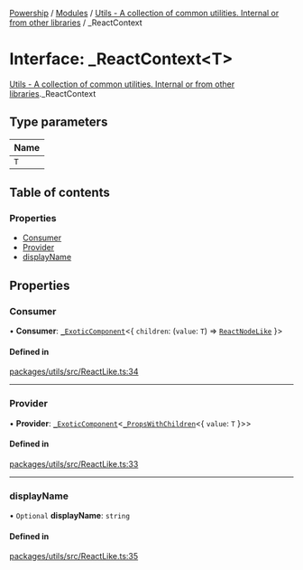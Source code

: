 [Powership](../README.md) / [Modules](../modules.md) / [Utils - A collection of common utilities. Internal or from other libraries](../modules/Utils___A_collection_of_common_utilities__Internal_or_from_other_libraries.md) / \_ReactContext

# Interface: \_ReactContext<T\>

[Utils - A collection of common utilities. Internal or from other libraries](../modules/Utils___A_collection_of_common_utilities__Internal_or_from_other_libraries.md)._ReactContext

## Type parameters

| Name |
| :------ |
| `T` |

## Table of contents

### Properties

- [Consumer](Utils___A_collection_of_common_utilities__Internal_or_from_other_libraries._ReactContext.md#consumer)
- [Provider](Utils___A_collection_of_common_utilities__Internal_or_from_other_libraries._ReactContext.md#provider)
- [displayName](Utils___A_collection_of_common_utilities__Internal_or_from_other_libraries._ReactContext.md#displayname)

## Properties

### Consumer

• **Consumer**: [`_ExoticComponent`](Utils___A_collection_of_common_utilities__Internal_or_from_other_libraries._ExoticComponent.md)<{ `children`: (`value`: `T`) => [`ReactNodeLike`](../modules/Utils___A_collection_of_common_utilities__Internal_or_from_other_libraries.md#reactnodelike)  }\>

#### Defined in

[packages/utils/src/ReactLike.ts:34](https://github.com/antoniopresto/powership/blob/2672a73/packages/utils/src/ReactLike.ts#L34)

___

### Provider

• **Provider**: [`_ExoticComponent`](Utils___A_collection_of_common_utilities__Internal_or_from_other_libraries._ExoticComponent.md)<[`_PropsWithChildren`](../modules/Utils___A_collection_of_common_utilities__Internal_or_from_other_libraries.md#_propswithchildren)<{ `value`: `T`  }\>\>

#### Defined in

[packages/utils/src/ReactLike.ts:33](https://github.com/antoniopresto/powership/blob/2672a73/packages/utils/src/ReactLike.ts#L33)

___

### displayName

• `Optional` **displayName**: `string`

#### Defined in

[packages/utils/src/ReactLike.ts:35](https://github.com/antoniopresto/powership/blob/2672a73/packages/utils/src/ReactLike.ts#L35)
